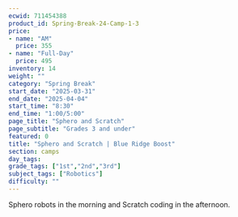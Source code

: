 ```yaml
---
ecwid: 711454388
product_id: Spring-Break-24-Camp-1-3
price:
- name: "AM"
  price: 355
- name: "Full-Day"
  price: 495
inventory: 14
weight: ""
category: "Spring Break"
start_date: "2025-03-31"
end_date: "2025-04-04"
start_time: "8:30"
end_time: "1:00/5:00"
page_title: "Sphero and Scratch"
page_subtitle: "Grades 3 and under"
featured: 0
title: "Sphero and Scratch | Blue Ridge Boost"
section: camps
day_tags: 
grade_tags: ["1st","2nd","3rd"]
subject_tags: ["Robotics"]
difficulty: ""
---
```

<p>Sphero robots in the morning and Scratch coding in the afternoon.</p>
